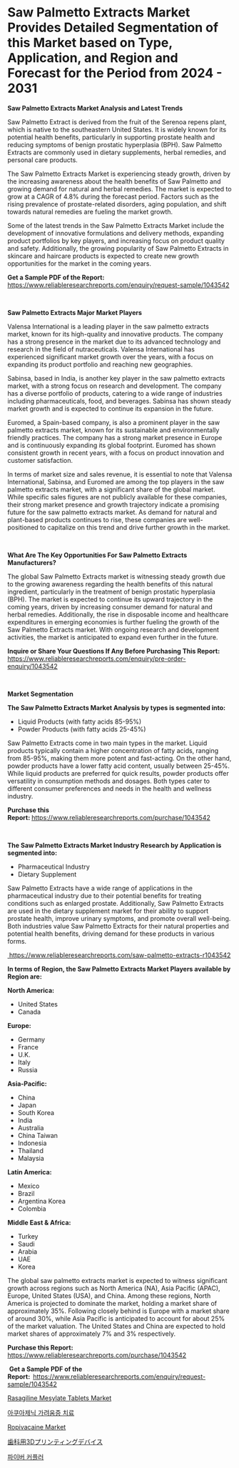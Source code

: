 <p><h1>Saw Palmetto Extracts Market Provides Detailed Segmentation of this Market based on Type, Application, and Region and Forecast for the Period from 2024 - 2031</h1></p><p><strong>Saw Palmetto Extracts Market Analysis and Latest Trends</strong></p>
<p><p>Saw Palmetto Extract is derived from the fruit of the Serenoa repens plant, which is native to the southeastern United States. It is widely known for its potential health benefits, particularly in supporting prostate health and reducing symptoms of benign prostatic hyperplasia (BPH). Saw Palmetto Extracts are commonly used in dietary supplements, herbal remedies, and personal care products.</p><p>The Saw Palmetto Extracts Market is experiencing steady growth, driven by the increasing awareness about the health benefits of Saw Palmetto and growing demand for natural and herbal remedies. The market is expected to grow at a CAGR of 4.8% during the forecast period. Factors such as the rising prevalence of prostate-related disorders, aging population, and shift towards natural remedies are fueling the market growth.</p><p>Some of the latest trends in the Saw Palmetto Extracts Market include the development of innovative formulations and delivery methods, expanding product portfolios by key players, and increasing focus on product quality and safety. Additionally, the growing popularity of Saw Palmetto Extracts in skincare and haircare products is expected to create new growth opportunities for the market in the coming years.</p></p>
<p><strong>Get a Sample PDF of the Report:&nbsp;</strong> <a href="https://www.reliableresearchreports.com/enquiry/request-sample/1043542">https://www.reliableresearchreports.com/enquiry/request-sample/1043542</a></p>
<p>&nbsp;</p>
<p><strong>Saw Palmetto Extracts Major Market Players</strong></p>
<p><p>Valensa International is a leading player in the saw palmetto extracts market, known for its high-quality and innovative products. The company has a strong presence in the market due to its advanced technology and research in the field of nutraceuticals. Valensa International has experienced significant market growth over the years, with a focus on expanding its product portfolio and reaching new geographies.</p><p>Sabinsa, based in India, is another key player in the saw palmetto extracts market, with a strong focus on research and development. The company has a diverse portfolio of products, catering to a wide range of industries including pharmaceuticals, food, and beverages. Sabinsa has shown steady market growth and is expected to continue its expansion in the future.</p><p>Euromed, a Spain-based company, is also a prominent player in the saw palmetto extracts market, known for its sustainable and environmentally friendly practices. The company has a strong market presence in Europe and is continuously expanding its global footprint. Euromed has shown consistent growth in recent years, with a focus on product innovation and customer satisfaction.</p><p>In terms of market size and sales revenue, it is essential to note that Valensa International, Sabinsa, and Euromed are among the top players in the saw palmetto extracts market, with a significant share of the global market. While specific sales figures are not publicly available for these companies, their strong market presence and growth trajectory indicate a promising future for the saw palmetto extracts market. As demand for natural and plant-based products continues to rise, these companies are well-positioned to capitalize on this trend and drive further growth in the market.</p></p>
<p>&nbsp;</p>
<p><strong>What Are The Key Opportunities For Saw Palmetto Extracts Manufacturers?</strong></p>
<p><p>The global Saw Palmetto Extracts market is witnessing steady growth due to the growing awareness regarding the health benefits of this natural ingredient, particularly in the treatment of benign prostatic hyperplasia (BPH). The market is expected to continue its upward trajectory in the coming years, driven by increasing consumer demand for natural and herbal remedies. Additionally, the rise in disposable income and healthcare expenditures in emerging economies is further fueling the growth of the Saw Palmetto Extracts market. With ongoing research and development activities, the market is anticipated to expand even further in the future.</p></p>
<p><strong>Inquire or Share Your Questions If Any Before Purchasing This Report:</strong> <a href="https://www.reliableresearchreports.com/enquiry/pre-order-enquiry/1043542">https://www.reliableresearchreports.com/enquiry/pre-order-enquiry/1043542</a></p>
<p>&nbsp;</p>
<p><strong>Market Segmentation</strong></p>
<p><strong>The Saw Palmetto Extracts Market Analysis by types is segmented into:</strong></p>
<p><ul><li>Liquid Products (with fatty acids 85-95%)</li><li>Powder Products (with fatty acids 25-45%)</li></ul></p>
<p><p>Saw Palmetto Extracts come in two main types in the market. Liquid products typically contain a higher concentration of fatty acids, ranging from 85-95%, making them more potent and fast-acting. On the other hand, powder products have a lower fatty acid content, usually between 25-45%. While liquid products are preferred for quick results, powder products offer versatility in consumption methods and dosages. Both types cater to different consumer preferences and needs in the health and wellness industry.</p></p>
<p><strong>Purchase this Report:&nbsp;</strong><a href="https://www.reliableresearchreports.com/purchase/1043542">https://www.reliableresearchreports.com/purchase/1043542</a></p>
<p>&nbsp;</p>
<p><strong>The Saw Palmetto Extracts Market Industry Research by Application is segmented into:</strong></p>
<p><ul><li>Pharmaceutical Industry</li><li>Dietary Supplement</li></ul></p>
<p><p>Saw Palmetto Extracts have a wide range of applications in the pharmaceutical industry due to their potential benefits for treating conditions such as enlarged prostate. Additionally, Saw Palmetto Extracts are used in the dietary supplement market for their ability to support prostate health, improve urinary symptoms, and promote overall well-being. Both industries value Saw Palmetto Extracts for their natural properties and potential health benefits, driving demand for these products in various forms.</p></p>
<p><a href="https://www.reliableresearchreports.com/saw-palmetto-extracts-r1043542">&nbsp;https://www.reliableresearchreports.com/saw-palmetto-extracts-r1043542</a></p>
<p><strong>In terms of Region, the Saw Palmetto Extracts Market Players available by Region are:</strong></p>
<p>
    <p> <strong> North America: </strong>
        <ul>
            <li>United States</li>
            <li>Canada</li>
        </ul>
        </p> 
    <p> <strong> Europe: </strong>
        <ul>
            <li>Germany</li>
            <li>France</li>
            <li>U.K.</li>
            <li>Italy</li>
            <li>Russia</li>
        </ul>
        </p> 
    <p> <strong> Asia-Pacific: </strong>
        <ul>
            <li>China</li>
            <li>Japan</li>
            <li>South Korea</li>
            <li>India</li>
            <li>Australia</li>
            <li>China Taiwan</li>
            <li>Indonesia</li>
            <li>Thailand</li>
            <li>Malaysia</li>
        </ul>
        </p> 
    <p> <strong> Latin America: </strong>
        <ul>
            <li>Mexico</li>
            <li>Brazil</li>
            <li>Argentina Korea</li>
            <li>Colombia</li>
        </ul>
        </p> 
    <p> <strong> Middle East & Africa: </strong>
        <ul>
            <li>Turkey</li>
            <li>Saudi</li>
            <li>Arabia</li>
            <li>UAE</li>
            <li>Korea</li>
        </ul>
    </p>
    </p>
<p><p>The global saw palmetto extracts market is expected to witness significant growth across regions such as North America (NA), Asia Pacific (APAC), Europe, United States (USA), and China. Among these regions, North America is projected to dominate the market, holding a market share of approximately 35%. Following closely behind is Europe with a market share of around 30%, while Asia Pacific is anticipated to account for about 25% of the market valuation. The United States and China are expected to hold market shares of approximately 7% and 3% respectively.</p></p>
<p><strong>Purchase this Report: </strong><a href="https://www.reliableresearchreports.com/purchase/1043542">https://www.reliableresearchreports.com/purchase/1043542</a></p>
<p>&nbsp;<strong>Get a Sample PDF of the Report:&nbsp;&nbsp;</strong><a href="https://www.reliableresearchreports.com/enquiry/request-sample/1043542">https://www.reliableresearchreports.com/enquiry/request-sample/1043542</a></p>
<p><strong></strong></p>
<p><p><a href="https://github.com/yemakinde/Market-Research-Report-List-2/blob/main/rasagiline-mesylate-tablets-market.md">Rasagiline Mesylate Tablets Market</a></p><p><a href="https://github.com/TitusBoyer1/Market-Research-Report-List-1/blob/main/993183156969.md">아쿠아제닉 가려움증 치료</a></p><p><a href="https://github.com/Alonsoolds3wq1d81czn8rbol/Market-Research-Report-List-2/blob/main/ropivacaine-market.md">Ropivacaine Market</a></p><p><a href="https://medium.com/@oliveyew35/%E6%AD%AF%E7%A7%913d%E3%83%97%E3%83%AA%E3%83%B3%E3%83%86%E3%82%A3%E3%83%B3%E3%82%B0%E3%83%87%E3%83%90%E3%82%A4%E3%82%B9%E5%B8%82%E5%A0%B4%E3%81%AE%E3%82%B7%E3%82%A7%E3%82%A2%E3%81%AE%E5%A4%89%E9%81%B7%E3%81%A8%E5%B8%82%E5%A0%B4%E6%88%90%E9%95%B7%E3%83%88%E3%83%AC%E3%83%B3%E3%83%892024%E5%B9%B4%E3%81%8B%E3%82%892031%E5%B9%B4%E3%81%BE%E3%81%A7-45b4f859b3b9">歯科用3Dプリンティングデバイス</a></p><p><a href="https://medium.com/@josefarice/%EC%84%AC%EC%9C%A0-%EC%BB%A4%ED%94%8C%EB%9F%AC-%EC%8B%9C%EC%9E%A5%EC%9D%80-%EC%8B%9C%EC%9E%A5-%EC%A0%90%EC%9C%A0%EC%9C%A8-%ED%81%AC%EA%B8%B0-%EB%B0%8F-2031%EB%85%84%EA%B9%8C%EC%A7%80-%EC%98%88%EC%83%81%EB%90%9C-%EC%98%88%EC%B8%A1%EC%97%90-%EC%B4%88%EC%A0%90%EC%9D%84-%EB%A7%9E%EC%B6%A5%EB%8B%88%EB%8B%A4-e1e9c9b0ac80">파이버 커플러</a></p></p>